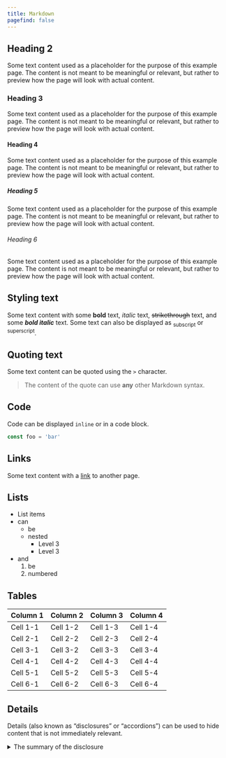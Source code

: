 ```yaml
---
title: Markdown
pagefind: false
---
```


## Heading 2

Some text content used as a placeholder for the purpose of this example page. The content is not meant to be meaningful or relevant, but rather to preview how the page will look with actual content.

### Heading 3

Some text content used as a placeholder for the purpose of this example page. The content is not meant to be meaningful or relevant, but rather to preview how the page will look with actual content.

#### Heading 4

Some text content used as a placeholder for the purpose of this example page. The content is not meant to be meaningful or relevant, but rather to preview how the page will look with actual content.

##### Heading 5

Some text content used as a placeholder for the purpose of this example page. The content is not meant to be meaningful or relevant, but rather to preview how the page will look with actual content.

###### Heading 6

Some text content used as a placeholder for the purpose of this example page. The content is not meant to be meaningful or relevant, but rather to preview how the page will look with actual content.

## Styling text

Some text content with some **bold** text, _italic_ text, ~~strikethrough~~ text, and some **_bold italic_** text. Some text can also be displayed as <sub>subscript</sub> or <sup>superscript</sup>.

## Quoting text

Some text content can be quoted using the `>` character.

> The content of the quote can use **any** other Markdown syntax.

## Code

Code can be displayed `inline` or in a code block.

```js
const foo = 'bar'
```

## Links

Some text content with a [link](#_) to another page.

## Lists

- List items
- can
  - be
  - nested
      - Level 3
      - Level 3
- and
  1. be
  2. numbered      

## Tables

| Column 1 | Column 2 | Column 3 | Column 4 |
| -------- | -------- | -------- | -------- |
| Cell 1-1 | Cell 1-2 | Cell 1-3 | Cell 1-4 |
| Cell 2-1 | Cell 2-2 | Cell 2-3 | Cell 2-4 |
| Cell 3-1 | Cell 3-2 | Cell 3-3 | Cell 3-4 |
| Cell 4-1 | Cell 4-2 | Cell 4-3 | Cell 4-4 |
| Cell 5-1 | Cell 5-2 | Cell 5-3 | Cell 5-4 |
| Cell 6-1 | Cell 6-2 | Cell 6-3 | Cell 6-4 |

## Details

Details (also known as “disclosures” or “accordions”) can be used to hide content that is not immediately relevant.

<details>
<summary>The summary of the disclosure</summary>

The content of the [disclosure](https://starlight.astro.build/guides/authoring-content/#details) that can use any other Markdown syntax.

</details>
